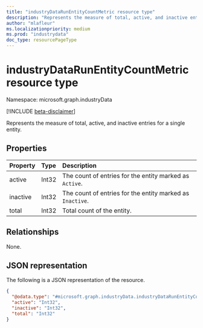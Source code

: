 ```yaml
---
title: "industryDataRunEntityCountMetric resource type"
description: "Represents the measure of total, active, and inactive entries for a single entity."
author: "mlafleur"
ms.localizationpriority: medium
ms.prod: "industrydata"
doc_type: resourcePageType
---
```


# industryDataRunEntityCountMetric resource type

Namespace: microsoft.graph.industryData

[!INCLUDE [beta-disclaimer](../../includes/beta-disclaimer.md)]

Represents the measure of total, active, and inactive entries for a single entity.

## Properties

| Property | Type  | Description                                               |
| :------- | :---- | :-------------------------------------------------------- |
| active   | Int32 | The count of entries for the entity marked as `Active`.   |
| inactive | Int32 | The count of entries for the entity marked as `Inactive`. |
| total    | Int32 | Total count of the entity.                                |

## Relationships

None.

## JSON representation

The following is a JSON representation of the resource.

<!-- {
  "blockType": "resource",
  "@odata.type": "microsoft.graph.industryData.industryDataRunEntityCountMetric"
}
-->

```json
{
  "@odata.type": "#microsoft.graph.industryData.industryDataRunEntityCountMetric",
  "active": "Int32",
  "inactive": "Int32",
  "total": "Int32"
}
```
